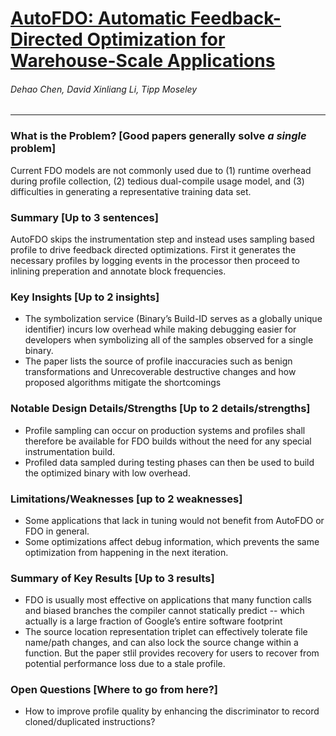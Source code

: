 # [AutoFDO: Automatic Feedback-Directed Optimization for Warehouse-Scale Applications](https://storage.googleapis.com/pub-tools-public-publication-data/pdf/45290.pdf)

###### Dehao Chen, David Xinliang Li, Tipp Moseley

---

### What is the Problem? [Good papers generally solve *a single* problem]

Current FDO models are not commonly used due to (1) runtime overhead during profile collection, (2) tedious dual-compile usage model, and (3) difficulties in generating a representative training data set.

### Summary [Up to 3 sentences]

AutoFDO skips the instrumentation step and instead uses sampling based profile to drive feedback directed optimizations. First it generates the necessary profiles by logging events in the processor then proceed to inlining preperation and annotate block frequencies.

### Key Insights [Up to 2 insights]

- The symbolization service (Binary’s Build-ID serves as a globally unique identifier) incurs low overhead while making debugging easier for developers when symbolizing all of the samples observed for a single binary. 
- The paper lists the source of profile inaccuracies such as benign transformations and Unrecoverable destructive changes and how proposed algorithms mitigate the shortcomings

### Notable Design Details/Strengths [Up to 2 details/strengths]

- Profile sampling can occur on production systems and profiles shall therefore be available for FDO builds without the need for any special instrumentation build.
- Profiled data sampled during testing phases can then be used to build the optimized binary with low overhead.

### Limitations/Weaknesses [up to 2 weaknesses]

- Some applications that lack in tuning would not benefit from AutoFDO or FDO in general.
- Some optimizations affect debug information, which prevents the same optimization from happening in the next iteration.

### Summary of Key Results [Up to 3 results]

- FDO is usually most effective on applications that many function calls and biased branches the compiler cannot statically predict -- which actually is a large fraction of Google’s entire software footprint
- The source location representation triplet can effectively tolerate file name/path changes, and can also lock the source change within a function. But the paper stlil provides recovery for users to recover from potential performance loss due to a stale profile.

### Open Questions [Where to go from here?]

- How to improve profile quality by enhancing the discriminator to record cloned/duplicated instructions?
